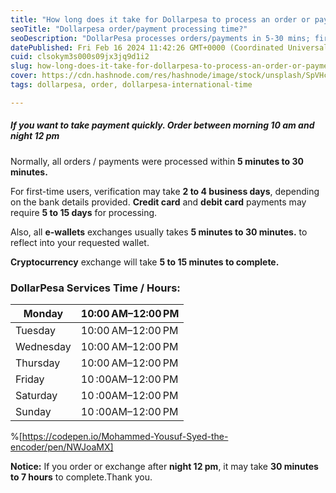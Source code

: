 ```yaml
---
title: "How long does it take for Dollarpesa to process an order or payment?"
seoTitle: "Dollarpesa order/payment processing time?"
seoDescription: "DollarPesa processes orders/payments in 5-30 mins; first-timers 2-6 business days. E-wallets, crypto exchanges within 15-30 mins"
datePublished: Fri Feb 16 2024 11:42:26 GMT+0000 (Coordinated Universal Time)
cuid: clsokym3s000s09jx3jq9d1i2
slug: how-long-does-it-take-for-dollarpesa-to-process-an-order-or-payment
cover: https://cdn.hashnode.com/res/hashnode/image/stock/unsplash/SpVHcbuKi6E/upload/7b87cba60fc02cef34a4b71a9b94fe79.jpeg
tags: dollarpesa, order, dollarpesa-international-time

---
```


##### **If you want to take payment quickly. Order between morning 10 am and night 12 pm**

Normally, all orders / payments were processed within **5 minutes to 30 minutes.**

For first-time users, verification may take **2 to 4 business days**, depending on the bank details provided. **Credit card** and **debit card** payments may require **5 to 15 days** for processing.

Also, all **e-wallets** exchanges usually takes **5 minutes to 30 minutes.** to reflect into your requested wallet.

**Cryptocurrency** exchange will take **5 to 15 minutes to complete.**

### **DollarPesa Services Time / Hours:**

| Monday | 10:00 AM–12:00 PM |
| --- | --- |
| Tuesday | 10:00 AM–12:00 PM |
| Wednesday | 10:00 AM–12:00 PM |
| Thursday | 10:00 AM–12:00 PM |
| Friday | 10 :00AM–12:00 PM |
| Saturday | 10 :00AM–12:00 PM |
| Sunday | 10 :00AM–12:00 PM |

%[https://codepen.io/Mohammed-Yousuf-Syed-the-encoder/pen/NWJoaMX] 

**Notice:** If you order or exchange after **night 12 pm**, it may take **30 minutes to 7 hours** to complete.Thank you.